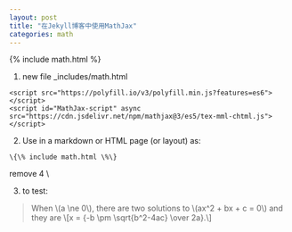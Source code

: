 ```yaml
---
layout: post
title: "在Jekyll博客中使用MathJax"
categories: math
---
```

{% include math.html %}
1. new file _includes/math.html
```
<script src="https://polyfill.io/v3/polyfill.min.js?features=es6"></script>
<script id="MathJax-script" async src="https://cdn.jsdelivr.net/npm/mathjax@3/es5/tex-mml-chtml.js"></script>
```
2. Use in a markdown or HTML page (or layout) as:
```
\{\% include math.html \%\}
```
remove 4 \\

3. to test:
>   When \\(a \ne 0\\), there are two solutions to \\(ax^2 + bx + c = 0\\) and   they are
     \\[x = {-b \pm \sqrt{b^2-4ac} \over 2a}.\\]
